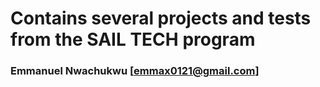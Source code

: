# Contains several projects and tests from the SAIL TECH program

### Emmanuel Nwachukwu [<emmax0121@gmail.com>]
